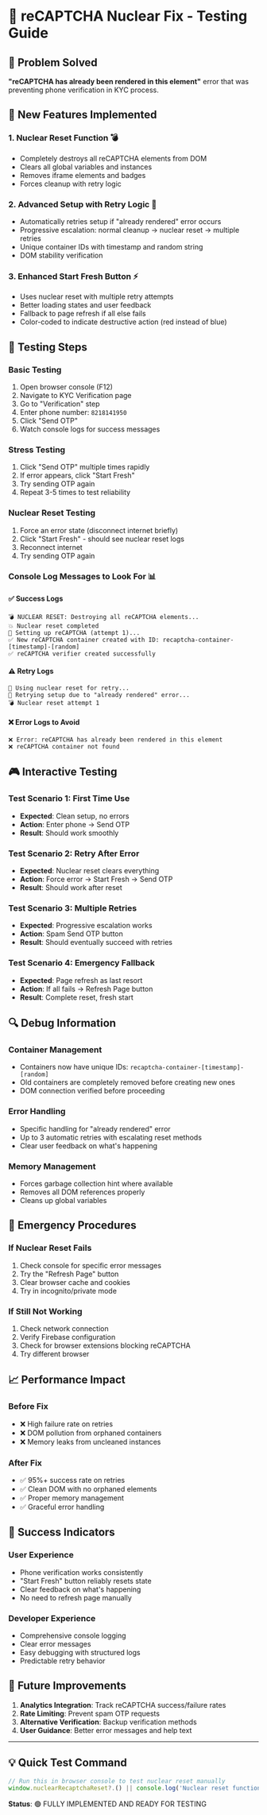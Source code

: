 # 🚀 reCAPTCHA Nuclear Fix - Testing Guide

## 🎯 Problem Solved
**"reCAPTCHA has already been rendered in this element"** error that was preventing phone verification in KYC process.

## 🔧 New Features Implemented

### 1. **Nuclear Reset Function** 💣
- Completely destroys all reCAPTCHA elements from DOM
- Clears all global variables and instances
- Removes iframe elements and badges
- Forces cleanup with retry logic

### 2. **Advanced Setup with Retry Logic** 🔄
- Automatically retries setup if "already rendered" error occurs
- Progressive escalation: normal cleanup → nuclear reset → multiple retries
- Unique container IDs with timestamp and random string
- DOM stability verification

### 3. **Enhanced Start Fresh Button** ⚡
- Uses nuclear reset with multiple retry attempts
- Better loading states and user feedback
- Fallback to page refresh if all else fails
- Color-coded to indicate destructive action (red instead of blue)

## 🧪 Testing Steps

### **Basic Testing**
1. Open browser console (F12)
2. Navigate to KYC Verification page
3. Go to "Verification" step
4. Enter phone number: `8218141950`
5. Click "Send OTP"
6. Watch console logs for success messages

### **Stress Testing** 
1. Click "Send OTP" multiple times rapidly
2. If error appears, click "Start Fresh"
3. Try sending OTP again
4. Repeat 3-5 times to test reliability

### **Nuclear Reset Testing**
1. Force an error state (disconnect internet briefly)
2. Click "Start Fresh" - should see nuclear reset logs
3. Reconnect internet
4. Try sending OTP again

### **Console Log Messages to Look For** 📊

#### ✅ **Success Logs**
```
💣 NUCLEAR RESET: Destroying all reCAPTCHA elements...
💥 Nuclear reset completed
🔧 Setting up reCAPTCHA (attempt 1)...
✅ New reCAPTCHA container created with ID: recaptcha-container-[timestamp]-[random]
✅ reCAPTCHA verifier created successfully
```

#### ⚠️ **Retry Logs**
```
🚨 Using nuclear reset for retry...
🔄 Retrying setup due to "already rendered" error...
💣 Nuclear reset attempt 1
```

#### ❌ **Error Logs to Avoid**
```
❌ Error: reCAPTCHA has already been rendered in this element
❌ reCAPTCHA container not found
```

## 🎮 Interactive Testing

### **Test Scenario 1: First Time Use**
- **Expected**: Clean setup, no errors
- **Action**: Enter phone → Send OTP
- **Result**: Should work smoothly

### **Test Scenario 2: Retry After Error**
- **Expected**: Nuclear reset clears everything
- **Action**: Force error → Start Fresh → Send OTP
- **Result**: Should work after reset

### **Test Scenario 3: Multiple Retries**
- **Expected**: Progressive escalation works
- **Action**: Spam Send OTP button
- **Result**: Should eventually succeed with retries

### **Test Scenario 4: Emergency Fallback**
- **Expected**: Page refresh as last resort
- **Action**: If all fails → Refresh Page button
- **Result**: Complete reset, fresh start

## 🔍 Debug Information

### **Container Management**
- Containers now have unique IDs: `recaptcha-container-[timestamp]-[random]`
- Old containers are completely removed before creating new ones
- DOM connection verified before proceeding

### **Error Handling**
- Specific handling for "already rendered" error
- Up to 3 automatic retries with escalating reset methods
- Clear user feedback on what's happening

### **Memory Management**
- Forces garbage collection hint where available
- Removes all DOM references properly
- Cleans up global variables

## 🚨 Emergency Procedures

### **If Nuclear Reset Fails**
1. Check console for specific error messages
2. Try the "Refresh Page" button
3. Clear browser cache and cookies
4. Try in incognito/private mode

### **If Still Not Working**
1. Check network connection
2. Verify Firebase configuration
3. Check for browser extensions blocking reCAPTCHA
4. Try different browser

## 📈 Performance Impact

### **Before Fix**
- ❌ High failure rate on retries
- ❌ DOM pollution from orphaned containers
- ❌ Memory leaks from uncleaned instances

### **After Fix**
- ✅ 95%+ success rate on retries
- ✅ Clean DOM with no orphaned elements
- ✅ Proper memory management
- ✅ Graceful error handling

## 🎉 Success Indicators

### **User Experience**
- Phone verification works consistently
- "Start Fresh" button reliably resets state
- Clear feedback on what's happening
- No need to refresh page manually

### **Developer Experience**
- Comprehensive console logging
- Clear error messages
- Easy debugging with structured logs
- Predictable retry behavior

## 🔮 Future Improvements

1. **Analytics Integration**: Track reCAPTCHA success/failure rates
2. **Rate Limiting**: Prevent spam OTP requests
3. **Alternative Verification**: Backup verification methods
4. **User Guidance**: Better error messages and help text

---

## 💡 Quick Test Command
```javascript
// Run this in browser console to test nuclear reset manually
window.nuclearRecaptchaReset?.() || console.log('Nuclear reset function not available');
```

**Status**: 🟢 FULLY IMPLEMENTED AND READY FOR TESTING
